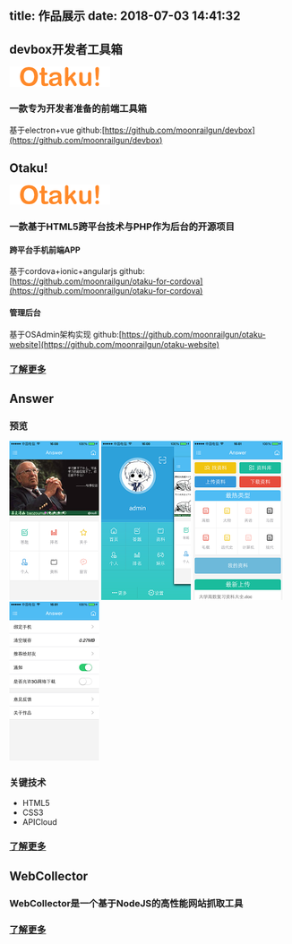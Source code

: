title: 作品展示
date: 2018-07-03 14:41:32
---

## devbox开发者工具箱 ##
![](./Otaku/logo-web.png)
### 一款专为开发者准备的前端工具箱 ###
基于electron+vue
github:[https://github.com/moonrailgun/devbox](https://github.com/moonrailgun/devbox)

## Otaku! ##
![](./Otaku/logo-web.png)
### 一款基于HTML5跨平台技术与PHP作为后台的开源项目 ###
#### 跨平台手机前端APP ####
基于cordova+ionic+angularjs
github:[https://github.com/moonrailgun/otaku-for-cordova](https://github.com/moonrailgun/otaku-for-cordova)

#### 管理后台 ####
基于OSAdmin架构实现
github:[https://github.com/moonrailgun/otaku-website](https://github.com/moonrailgun/otaku-website)

### [了解更多](./Otaku/) ###

## Answer ##

### 预览 ###
![](./Answer/1.PNG) ![](./Answer/2.PNG) ![](./Answer/3.PNG) ![](./Answer/4.PNG)

### 关键技术 ###
- HTML5
- CSS3
- APICloud

### [了解更多](./Answer/) ###

## WebCollector ##

### WebCollector是一个基于NodeJS的高性能网站抓取工具 ###

### [了解更多](./WebCollector/) ###
